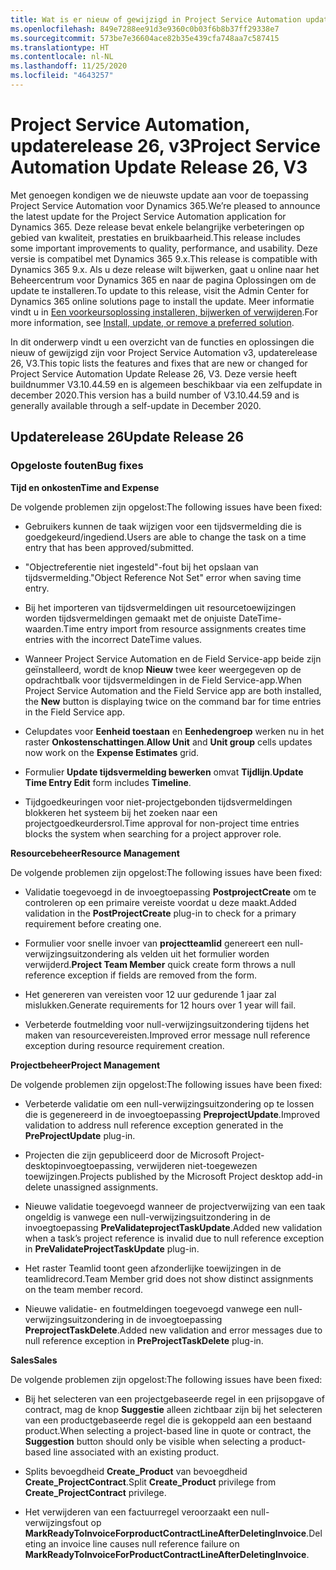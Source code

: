 ```yaml
---
title: Wat is er nieuw of gewijzigd in Project Service Automation updaterelease 26, v3
ms.openlocfilehash: 849e7288ee91d3e9360c0b03f6b8b37ff29338e7
ms.sourcegitcommit: 573be7e36604ace82b35e439cfa748aa7c587415
ms.translationtype: HT
ms.contentlocale: nl-NL
ms.lasthandoff: 11/25/2020
ms.locfileid: "4643257"
---
```

<a name="project-service-automation-update-release-26-v3"></a><span data-ttu-id="ec7e7-102">Project Service Automation, updaterelease 26, v3</span><span class="sxs-lookup"><span data-stu-id="ec7e7-102">Project Service Automation Update Release 26, V3</span></span>
================================================

<span data-ttu-id="ec7e7-103">Met genoegen kondigen we de nieuwste update aan voor de toepassing Project Service Automation voor Dynamics 365.</span><span class="sxs-lookup"><span data-stu-id="ec7e7-103">We’re pleased to announce the latest update for the Project Service Automation application for Dynamics 365.</span></span> <span data-ttu-id="ec7e7-104">Deze release bevat enkele belangrijke verbeteringen op gebied van kwaliteit, prestaties en bruikbaarheid.</span><span class="sxs-lookup"><span data-stu-id="ec7e7-104">This release includes some important improvements to quality, performance, and usability.</span></span> <span data-ttu-id="ec7e7-105">Deze versie is compatibel met Dynamics 365 9.x.</span><span class="sxs-lookup"><span data-stu-id="ec7e7-105">This release is compatible with Dynamics 365 9.x.</span></span> <span data-ttu-id="ec7e7-106">Als u deze release wilt bijwerken, gaat u online naar het Beheercentrum voor Dynamics 365 en naar de pagina Oplossingen om de update te installeren.</span><span class="sxs-lookup"><span data-stu-id="ec7e7-106">To update to this release, visit the Admin Center for Dynamics 365 online solutions page to install the update.</span></span> <span data-ttu-id="ec7e7-107">Meer informatie vindt u in [Een voorkeursoplossing installeren, bijwerken of verwijderen](https://docs.microsoft.com/power-platform/admin/install-remove-preferred-solution).</span><span class="sxs-lookup"><span data-stu-id="ec7e7-107">For more information, see [Install, update, or remove a preferred solution](https://docs.microsoft.com/power-platform/admin/install-remove-preferred-solution).</span></span>

<span data-ttu-id="ec7e7-108">In dit onderwerp vindt u een overzicht van de functies en oplossingen die nieuw of gewijzigd zijn voor Project Service Automation v3, updaterelease 26, V3.</span><span class="sxs-lookup"><span data-stu-id="ec7e7-108">This topic lists the features and fixes that are new or changed for Project Service Automation Update Release 26, V3.</span></span> <span data-ttu-id="ec7e7-109">Deze versie heeft buildnummer V3.10.44.59 en is algemeen beschikbaar via een zelfupdate in december 2020.</span><span class="sxs-lookup"><span data-stu-id="ec7e7-109">This version has a build number of V3.10.44.59 and is generally available through a self-update in December 2020.</span></span>

<a name="update-release-26"></a><span data-ttu-id="ec7e7-110">Updaterelease 26</span><span class="sxs-lookup"><span data-stu-id="ec7e7-110">Update Release 26</span></span>
-----------------

### <a name="bug-fixes"></a><span data-ttu-id="ec7e7-111">Opgeloste fouten</span><span class="sxs-lookup"><span data-stu-id="ec7e7-111">Bug fixes</span></span>

<span data-ttu-id="ec7e7-112">**Tijd en onkosten**</span><span class="sxs-lookup"><span data-stu-id="ec7e7-112">**Time and Expense**</span></span>

<span data-ttu-id="ec7e7-113">De volgende problemen zijn opgelost:</span><span class="sxs-lookup"><span data-stu-id="ec7e7-113">The following issues have been fixed:</span></span>

-   <span data-ttu-id="ec7e7-114">Gebruikers kunnen de taak wijzigen voor een tijdsvermelding die is goedgekeurd/ingediend.</span><span class="sxs-lookup"><span data-stu-id="ec7e7-114">Users are able to change the task on a time entry that has been approved/submitted.</span></span>

-   <span data-ttu-id="ec7e7-115">"Objectreferentie niet ingesteld"-fout bij het opslaan van tijdsvermelding.</span><span class="sxs-lookup"><span data-stu-id="ec7e7-115">"Object Reference Not Set" error when saving time entry.</span></span>

-   <span data-ttu-id="ec7e7-116">Bij het importeren van tijdsvermeldingen uit resourcetoewijzingen worden tijdsvermeldingen gemaakt met de onjuiste DateTime-waarden.</span><span class="sxs-lookup"><span data-stu-id="ec7e7-116">Time entry import from resource assignments creates time entries with the incorrect DateTime values.</span></span>

-   <span data-ttu-id="ec7e7-117">Wanneer Project Service Automation en de Field Service-app beide zijn geïnstalleerd, wordt de knop **Nieuw** twee keer weergegeven op de opdrachtbalk voor tijdsvermeldingen in de Field Service-app.</span><span class="sxs-lookup"><span data-stu-id="ec7e7-117">When Project Service Automation and the Field Service app are both installed, the **New** button is displaying twice on the command bar for time entries in the Field Service app.</span></span>

-   <span data-ttu-id="ec7e7-118">Celupdates voor **Eenheid toestaan** en **Eenhedengroep** werken nu in het raster **Onkostenschattingen**.</span><span class="sxs-lookup"><span data-stu-id="ec7e7-118">**Allow Unit** and **Unit group** cells updates now work on the **Expense Estimates** grid.</span></span>

-   <span data-ttu-id="ec7e7-119">Formulier **Update tijdsvermelding bewerken** omvat **Tijdlijn**.</span><span class="sxs-lookup"><span data-stu-id="ec7e7-119">**Update Time Entry Edit** form includes **Timeline**.</span></span>

-   <span data-ttu-id="ec7e7-120">Tijdgoedkeuringen voor niet-projectgebonden tijdsvermeldingen blokkeren het systeem bij het zoeken naar een projectgoedkeurdersrol.</span><span class="sxs-lookup"><span data-stu-id="ec7e7-120">Time approval for non-project time entries blocks the system when searching for a project approver role.</span></span>

<span data-ttu-id="ec7e7-121">**Resourcebeheer**</span><span class="sxs-lookup"><span data-stu-id="ec7e7-121">**Resource Management**</span></span>

<span data-ttu-id="ec7e7-122">De volgende problemen zijn opgelost:</span><span class="sxs-lookup"><span data-stu-id="ec7e7-122">The following issues have been fixed:</span></span>

-   <span data-ttu-id="ec7e7-123">Validatie toegevoegd in de invoegtoepassing **PostprojectCreate** om te controleren op een primaire vereiste voordat u deze maakt.</span><span class="sxs-lookup"><span data-stu-id="ec7e7-123">Added validation in the **PostProjectCreate** plug-in to check for a primary requirement before creating one.</span></span>

-   <span data-ttu-id="ec7e7-124">Formulier voor snelle invoer van **projectteamlid** genereert een null-verwijzingsuitzondering als velden uit het formulier worden verwijderd.</span><span class="sxs-lookup"><span data-stu-id="ec7e7-124">**Project Team Member** quick create form throws a null reference exception if fields are removed from the form.</span></span>

-   <span data-ttu-id="ec7e7-125">Het genereren van vereisten voor 12 uur gedurende 1 jaar zal mislukken.</span><span class="sxs-lookup"><span data-stu-id="ec7e7-125">Generate requirements for 12 hours over 1 year will fail.</span></span>

-   <span data-ttu-id="ec7e7-126">Verbeterde foutmelding voor null-verwijzingsuitzondering tijdens het maken van resourcevereisten.</span><span class="sxs-lookup"><span data-stu-id="ec7e7-126">Improved error message null reference exception during resource requirement creation.</span></span>

<span data-ttu-id="ec7e7-127">**Projectbeheer**</span><span class="sxs-lookup"><span data-stu-id="ec7e7-127">**Project Management**</span></span>

<span data-ttu-id="ec7e7-128">De volgende problemen zijn opgelost:</span><span class="sxs-lookup"><span data-stu-id="ec7e7-128">The following issues have been fixed:</span></span>

-   <span data-ttu-id="ec7e7-129">Verbeterde validatie om een null-verwijzingsuitzondering op te lossen die is gegenereerd in de invoegtoepassing **PreprojectUpdate**.</span><span class="sxs-lookup"><span data-stu-id="ec7e7-129">Improved validation to address null reference exception generated in the **PreProjectUpdate** plug-in.</span></span>

-   <span data-ttu-id="ec7e7-130">Projecten die zijn gepubliceerd door de Microsoft Project-desktopinvoegtoepassing, verwijderen niet-toegewezen toewijzingen.</span><span class="sxs-lookup"><span data-stu-id="ec7e7-130">Projects published by the Microsoft Project desktop add-in delete unassigned assignments.</span></span>

-   <span data-ttu-id="ec7e7-131">Nieuwe validatie toegevoegd wanneer de projectverwijzing van een taak ongeldig is vanwege een null-verwijzingsuitzondering in de invoegtoepassing **PreValidateprojectTaskUpdate**.</span><span class="sxs-lookup"><span data-stu-id="ec7e7-131">Added new validation when a task’s project reference is invalid due to null reference exception in **PreValidateProjectTaskUpdate** plug-in.</span></span>

-   <span data-ttu-id="ec7e7-132">Het raster Teamlid toont geen afzonderlijke toewijzingen in de teamlidrecord.</span><span class="sxs-lookup"><span data-stu-id="ec7e7-132">Team Member grid does not show distinct assignments on the team member record.</span></span>

-   <span data-ttu-id="ec7e7-133">Nieuwe validatie- en foutmeldingen toegevoegd vanwege een null-verwijzingsuitzondering in de invoegtoepassing **PreprojectTaskDelete**.</span><span class="sxs-lookup"><span data-stu-id="ec7e7-133">Added new validation and error messages due to null reference exception in **PreProjectTaskDelete** plug-in.</span></span>

<span data-ttu-id="ec7e7-134">**Sales**</span><span class="sxs-lookup"><span data-stu-id="ec7e7-134">**Sales**</span></span>

<span data-ttu-id="ec7e7-135">De volgende problemen zijn opgelost:</span><span class="sxs-lookup"><span data-stu-id="ec7e7-135">The following issues have been fixed:</span></span>

-   <span data-ttu-id="ec7e7-136">Bij het selecteren van een projectgebaseerde regel in een prijsopgave of contract, mag de knop **Suggestie** alleen zichtbaar zijn bij het selecteren van een productgebaseerde regel die is gekoppeld aan een bestaand product.</span><span class="sxs-lookup"><span data-stu-id="ec7e7-136">When selecting a project-based line in quote or contract, the **Suggestion** button should only be visible when selecting a product-based line associated with an existing product.</span></span>

-   <span data-ttu-id="ec7e7-137">Splits bevoegdheid **Create_Product** van bevoegdheid **Create_ProjectContract**.</span><span class="sxs-lookup"><span data-stu-id="ec7e7-137">Split **Create_Product** privilege from **Create_ProjectContract** privilege.</span></span>

-   <span data-ttu-id="ec7e7-138">Het verwijderen van een factuurregel veroorzaakt een null-verwijzingsfout op **MarkReadyToInvoiceForproductContractLineAfterDeletingInvoice**.</span><span class="sxs-lookup"><span data-stu-id="ec7e7-138">Deleting an invoice line causes null reference failure on **MarkReadyToInvoiceForProductContractLineAfterDeletingInvoice**.</span></span>
